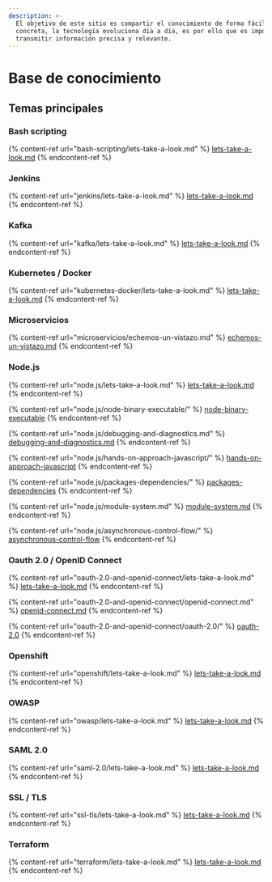 ```yaml
---
description: >-
  El objetivo de este sitio es compartir el conocimiento de forma fácil y
  concreta, la tecnología evoluciona día a día, es por ello que es importante
  transmitir información precisa y relevante.
---
```


# Base de conocimiento

## Temas principales

### **Bash scripting**

{% content-ref url="bash-scripting/lets-take-a-look.md" %}
[lets-take-a-look.md](bash-scripting/lets-take-a-look.md)
{% endcontent-ref %}

### **Jenkins**

{% content-ref url="jenkins/lets-take-a-look.md" %}
[lets-take-a-look.md](jenkins/lets-take-a-look.md)
{% endcontent-ref %}

### **Kafka**

{% content-ref url="kafka/lets-take-a-look.md" %}
[lets-take-a-look.md](kafka/lets-take-a-look.md)
{% endcontent-ref %}

### **Kubernetes / Docker**

{% content-ref url="kubernetes-docker/lets-take-a-look.md" %}
[lets-take-a-look.md](kubernetes-docker/lets-take-a-look.md)
{% endcontent-ref %}

### **Microservicios**

{% content-ref url="microservicios/echemos-un-vistazo.md" %}
[echemos-un-vistazo.md](microservicios/echemos-un-vistazo.md)
{% endcontent-ref %}

### **Node.js**

{% content-ref url="node.js/lets-take-a-look.md" %}
[lets-take-a-look.md](node.js/lets-take-a-look.md)
{% endcontent-ref %}

{% content-ref url="node.js/node-binary-executable/" %}
[node-binary-executable](node.js/node-binary-executable/)
{% endcontent-ref %}

{% content-ref url="node.js/debugging-and-diagnostics.md" %}
[debugging-and-diagnostics.md](node.js/debugging-and-diagnostics.md)
{% endcontent-ref %}

{% content-ref url="node.js/hands-on-approach-javascript/" %}
[hands-on-approach-javascript](node.js/hands-on-approach-javascript/)
{% endcontent-ref %}

{% content-ref url="node.js/packages-dependencies/" %}
[packages-dependencies](node.js/packages-dependencies/)
{% endcontent-ref %}

{% content-ref url="node.js/module-system.md" %}
[module-system.md](node.js/module-system.md)
{% endcontent-ref %}

{% content-ref url="node.js/asynchronous-control-flow/" %}
[asynchronous-control-flow](node.js/asynchronous-control-flow/)
{% endcontent-ref %}



### **Oauth 2.0 / OpenID Connect**

{% content-ref url="oauth-2.0-and-openid-connect/lets-take-a-look.md" %}
[lets-take-a-look.md](oauth-2.0-and-openid-connect/lets-take-a-look.md)
{% endcontent-ref %}

{% content-ref url="oauth-2.0-and-openid-connect/openid-connect.md" %}
[openid-connect.md](oauth-2.0-and-openid-connect/openid-connect.md)
{% endcontent-ref %}

{% content-ref url="oauth-2.0-and-openid-connect/oauth-2.0/" %}
[oauth-2.0](oauth-2.0-and-openid-connect/oauth-2.0/)
{% endcontent-ref %}



### **Openshift**

{% content-ref url="openshift/lets-take-a-look.md" %}
[lets-take-a-look.md](openshift/lets-take-a-look.md)
{% endcontent-ref %}

### **OWASP**

{% content-ref url="owasp/lets-take-a-look.md" %}
[lets-take-a-look.md](owasp/lets-take-a-look.md)
{% endcontent-ref %}

### **SAML 2.0**

{% content-ref url="saml-2.0/lets-take-a-look.md" %}
[lets-take-a-look.md](saml-2.0/lets-take-a-look.md)
{% endcontent-ref %}

### SSL / TLS

{% content-ref url="ssl-tls/lets-take-a-look.md" %}
[lets-take-a-look.md](ssl-tls/lets-take-a-look.md)
{% endcontent-ref %}

### Terraform

{% content-ref url="terraform/lets-take-a-look.md" %}
[lets-take-a-look.md](terraform/lets-take-a-look.md)
{% endcontent-ref %}





